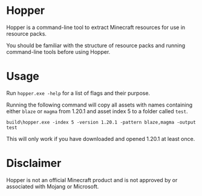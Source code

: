# Hopper

Hopper is a command-line tool to extract Minecraft resources for use in resource packs.

You should be familiar with the structure of resource packs and running command-line tools before using Hopper.

# Usage

Run `hopper.exe -help` for a list of flags and their purpose.

Running the following command will copy all assets with names containing either `blaze` or `magma` from 1.20.1 and asset index 5 to a folder called `test`.

```
build\hopper.exe -index 5 -version 1.20.1 -pattern blaze,magma -output test
```

This will only work if you have downloaded and opened 1.20.1 at least once.

# Disclaimer

Hopper is not an official Minecraft product and is not approved by or associated with Mojang or Microsoft.